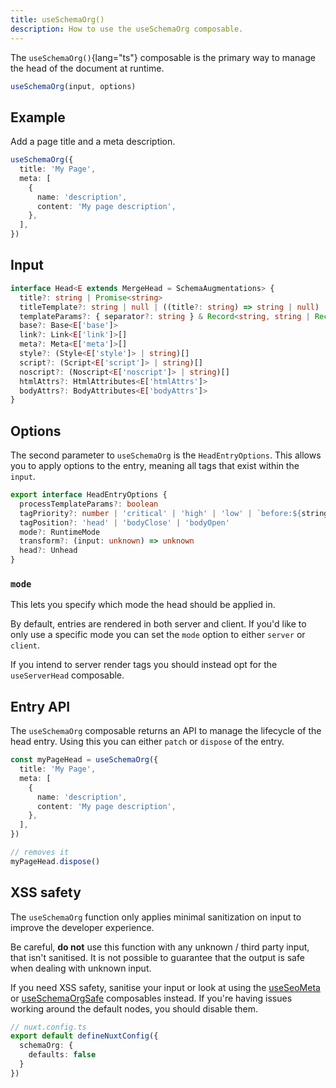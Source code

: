 ```yaml
---
title: useSchemaOrg()
description: How to use the useSchemaOrg composable.
---
```


The `useSchemaOrg()`{lang="ts"} composable is the primary way to manage the head of the document at runtime.

```ts
useSchemaOrg(input, options)
```

## Example

Add a page title and a meta description.

```ts
useSchemaOrg({
  title: 'My Page',
  meta: [
    {
      name: 'description',
      content: 'My page description',
    },
  ],
})
```

## Input

```ts
interface Head<E extends MergeHead = SchemaAugmentations> {
  title?: string | Promise<string>
  titleTemplate?: string | null | ((title?: string) => string | null)
  templateParams?: { separator?: string } & Record<string, string | Record<string, string>>
  base?: Base<E['base']>
  link?: Link<E['link']>[]
  meta?: Meta<E['meta']>[]
  style?: (Style<E['style']> | string)[]
  script?: (Script<E['script']> | string)[]
  noscript?: (Noscript<E['noscript']> | string)[]
  htmlAttrs?: HtmlAttributes<E['htmlAttrs']>
  bodyAttrs?: BodyAttributes<E['bodyAttrs']>
}
```

## Options

The second parameter to `useSchemaOrg` is the `HeadEntryOptions`. This allows you to apply options to the entry, meaning all
tags that exist within the `input`.

```ts
export interface HeadEntryOptions {
  processTemplateParams?: boolean
  tagPriority?: number | 'critical' | 'high' | 'low' | `before:${string}` | `after:${string}`
  tagPosition?: 'head' | 'bodyClose' | 'bodyOpen'
  mode?: RuntimeMode
  transform?: (input: unknown) => unknown
  head?: Unhead
}
```

### `mode`

This lets you specify which mode the head should be applied in.

By default, entries are rendered in both server and client. If you'd like to only use a specific mode
you can set the `mode` option to either `server` or `client`.

If you intend to server render tags you should instead opt for the `useServerHead` composable.

## Entry API

The `useSchemaOrg` composable returns an API to manage the lifecycle of the head entry. Using this you can either `patch` or
`dispose` of the entry.

```ts
const myPageHead = useSchemaOrg({
  title: 'My Page',
  meta: [
    {
      name: 'description',
      content: 'My page description',
    },
  ],
})

// removes it
myPageHead.dispose()
```

## XSS safety

The `useSchemaOrg` function only applies minimal sanitization on input to improve the developer experience.

Be careful, **do not** use this function with any unknown / third party input, that isn't sanitised. It is not possible
to guarantee that the output is safe when dealing with unknown input.

If you need XSS safety, sanitise your input or
look at using the [useSeoMeta](/usage/composables/use-seo-meta) or [useSchemaOrgSafe](/usage/composables/use-head-safe) composables instead.
If you're having issues working around the default nodes, you should disable them.

```ts
// nuxt.config.ts
export default defineNuxtConfig({
  schemaOrg: {
    defaults: false
  }
})
```
